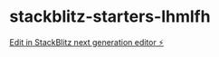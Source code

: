 # stackblitz-starters-lhmlfh

[Edit in StackBlitz next generation editor ⚡️](https://stackblitz.com/~/github.com/llitalk/stackblitz-starters-lhmlfh)
